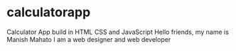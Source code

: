 # calculatorapp
Calculator App build in HTML CSS and JavaScript 
Hello friends, my name is Manish Mahato
I am a web designer and web developer
